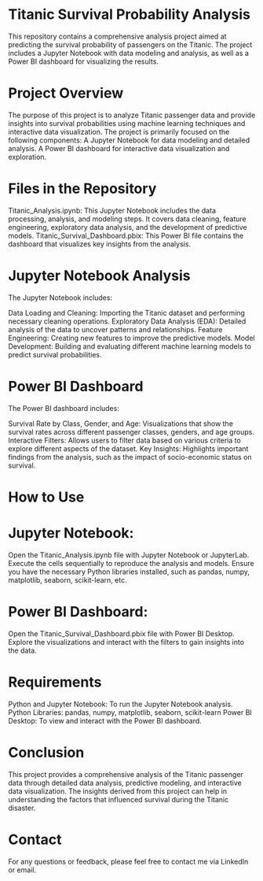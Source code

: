 # Titanic Survival Probability Analysis
This repository contains a comprehensive analysis project aimed at predicting the survival probability of passengers on the Titanic. The project includes a Jupyter Notebook with data modeling and analysis, as well as a Power BI dashboard for visualizing the results.

# Project Overview
The purpose of this project is to analyze Titanic passenger data and provide insights into survival probabilities using machine learning techniques and interactive data visualization. The project is primarily focused on the following components:
A Jupyter Notebook for data modeling and detailed analysis.
A Power BI dashboard for interactive data visualization and exploration.
# Files in the Repository
Titanic_Analysis.ipynb: This Jupyter Notebook includes the data processing, analysis, and modeling steps. It covers data cleaning, feature engineering, exploratory data analysis, and the development of predictive models.
Titanic_Survival_Dashboard.pbix: This Power BI file contains the dashboard that visualizes key insights from the analysis.
# Jupyter Notebook Analysis
The Jupyter Notebook includes:

Data Loading and Cleaning: Importing the Titanic dataset and performing necessary cleaning operations.
Exploratory Data Analysis (EDA): Detailed analysis of the data to uncover patterns and relationships.
Feature Engineering: Creating new features to improve the predictive models.
Model Development: Building and evaluating different machine learning models to predict survival probabilities.
# Power BI Dashboard
The Power BI dashboard includes:

Survival Rate by Class, Gender, and Age: Visualizations that show the survival rates across different passenger classes, genders, and age groups.
Interactive Filters: Allows users to filter data based on various criteria to explore different aspects of the dataset.
Key Insights: Highlights important findings from the analysis, such as the impact of socio-economic status on survival.
# How to Use
# Jupyter Notebook:
Open the Titanic_Analysis.ipynb file with Jupyter Notebook or JupyterLab.
Execute the cells sequentially to reproduce the analysis and models.
Ensure you have the necessary Python libraries installed, such as pandas, numpy, matplotlib, seaborn, scikit-learn, etc.
# Power BI Dashboard:
Open the Titanic_Survival_Dashboard.pbix file with Power BI Desktop.
Explore the visualizations and interact with the filters to gain insights into the data.
# Requirements
Python and Jupyter Notebook: To run the Jupyter Notebook analysis.
Python Libraries: pandas, numpy, matplotlib, seaborn, scikit-learn
Power BI Desktop: To view and interact with the Power BI dashboard.
# Conclusion
This project provides a comprehensive analysis of the Titanic passenger data through detailed data analysis, predictive modeling, and interactive data visualization. The insights derived from this project can help in understanding the factors that influenced survival during the Titanic disaster.

# Contact
For any questions or feedback, please feel free to contact me via LinkedIn or email.
